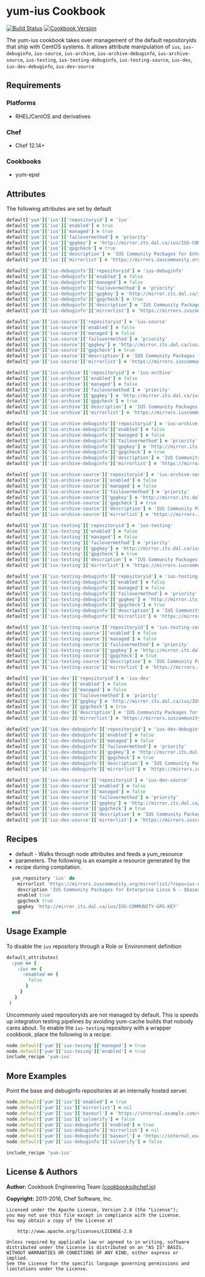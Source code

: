 # yum-ius Cookbook

[![Build Status](https://travis-ci.org/chef-cookbooks/yum-ius.svg?branch=master)](http://travis-ci.org/chef-cookbooks/yum-ius) [![Cookbook Version](https://img.shields.io/cookbook/v/yum-ius.svg)](https://supermarket.chef.io/cookbooks/yum-ius)

The yum-ius cookbook takes over management of the default repositoryids that ship with CentOS systems. It allows attribute manipulation of `ius`, `ius-debuginfo`, `ius-source`, `ius-archive`, `ius-archive-debuginfo`, `ius-archive-source`, `ius-testing`, `ius-testing-debuginfo`, `ius-testing-source`, `ius-dev`, `ius-dev-debuginfo`, `ius-dev-source`

## Requirements

### Platforms

- RHEL/CentOS and derivatives

### Chef

- Chef 12.14+

### Cookbooks

- yum-epel

## Attributes

The following attributes are set by default

```ruby
default['yum']['ius']['repositoryid'] = 'ius'
default['yum']['ius']['enabled'] = true
default['yum']['ius']['managed'] = true
default['yum']['ius']['failovermethod'] = 'priority'
default['yum']['ius']['gpgkey'] = 'http://mirror.its.dal.ca/ius/IUS-COMMUNITY-GPG-KEY'
default['yum']['ius']['gpgcheck'] = true
default['yum']['ius']['description'] = 'IUS Community Packages for Enterprise Linux 6 - $basearch'
default['yum']['ius']['mirrorlist'] = 'https://mirrors.iuscommunity.org/mirrorlist/?repo=ius-el6&arch=$basearch&protocol=http'
```

```ruby
default['yum']['ius-debuginfo']['repositoryid'] = 'ius-debuginfo'
default['yum']['ius-debuginfo']['enabled'] = false
default['yum']['ius-debuginfo']['managed'] = false
default['yum']['ius-debuginfo']['failovermethod'] = 'priority'
default['yum']['ius-debuginfo']['gpgkey'] = 'http://mirror.its.dal.ca/ius/IUS-COMMUNITY-GPG-KEY'
default['yum']['ius-debuginfo']['gpgcheck'] = true
default['yum']['ius-debuginfo']['description'] = 'IUS Community Packages for Enterprise Linux 6 - $basearch Debug'
default['yum']['ius-debuginfo']['mirrorlist'] = 'https://mirrors.iuscommunity.org/mirrorlist/?repo=ius-el6-debuginfo&arch=$basearch&protocol=http'
```

```ruby
default['yum']['ius-source']['repositoryid'] = 'ius-source'
default['yum']['ius-source']['enabled'] = false
default['yum']['ius-source']['managed'] = false
default['yum']['ius-source']['failovermethod'] = 'priority'
default['yum']['ius-source']['gpgkey'] = 'http://mirror.its.dal.ca/ius/IUS-COMMUNITY-GPG-KEY'
default['yum']['ius-source']['gpgcheck'] = true
default['yum']['ius-source']['description'] = 'IUS Community Packages for Enterprise Linux 6 - $basearch Source'
default['yum']['ius-source']['mirrorlist'] = 'https://mirrors.iuscommunity.org/mirrorlist/?repo=ius-el6-source&arch=$basearch&protocol=http'
```

```ruby
default['yum']['ius-archive']['repositoryid'] = 'ius-archive'
default['yum']['ius-archive']['enabled'] = false
default['yum']['ius-archive']['managed'] = false
default['yum']['ius-archive']['failovermethod'] = 'priority'
default['yum']['ius-archive']['gpgkey'] = 'http://mirror.its.dal.ca/ius/IUS-COMMUNITY-GPG-KEY'
default['yum']['ius-archive']['gpgcheck'] = true
default['yum']['ius-archive']['description'] = 'IUS Community Packages for Enterprise Linux 6 - $basearch Archive'
default['yum']['ius-archive']['mirrorlist'] = 'https://mirrors.iuscommunity.org/mirrorlist/?repo=ius-el6-archive&arch=$basearch&protocol=http'
```

```ruby
default['yum']['ius-archive-debuginfo']['repositoryid'] = 'ius-archive-debuginfo'
default['yum']['ius-archive-debuginfo']['enabled'] = false
default['yum']['ius-archive-debuginfo']['managed'] = false
default['yum']['ius-archive-debuginfo']['failovermethod'] = 'priority'
default['yum']['ius-archive-debuginfo']['gpgkey'] = 'http://mirror.its.dal.ca/ius/IUS-COMMUNITY-GPG-KEY'
default['yum']['ius-archive-debuginfo']['gpgcheck'] = true
default['yum']['ius-archive-debuginfo']['description'] = 'IUS Community Packages for Enterprise Linux 6 - $basearch Archive Debug'
default['yum']['ius-archive-debuginfo']['mirrorlist'] = 'https://mirrors.iuscommunity.org/mirrorlist/?repo=ius-el6-archive-debuginfo&arch=$basearch&protocol=http'
```

```ruby
default['yum']['ius-archive-source']['repositoryid'] = 'ius-archive-source'
default['yum']['ius-archive-source']['enabled'] = false
default['yum']['ius-archive-source']['managed'] = false
default['yum']['ius-archive-source']['failovermethod'] = 'priority'
default['yum']['ius-archive-source']['gpgkey'] = 'http://mirror.its.dal.ca/ius/IUS-COMMUNITY-GPG-KEY'
default['yum']['ius-archive-source']['gpgcheck'] = true
default['yum']['ius-archive-source']['description'] = 'IUS Community Packages for Enterprise Linux 6 - $basearch Archive Source'
default['yum']['ius-archive-source']['mirrorlist'] = 'https://mirrors.iuscommunity.org/mirrorlist/?repo=ius-el6-archive-source&arch=$basearch&protocol=http'
```

```ruby
default['yum']['ius-testing']['repositoryid'] = 'ius-testing'
default['yum']['ius-testing']['enabled'] = false
default['yum']['ius-testing']['managed'] = false
default['yum']['ius-testing']['failovermethod'] = 'priority'
default['yum']['ius-testing']['gpgkey'] = 'http://mirror.its.dal.ca/ius/IUS-COMMUNITY-GPG-KEY'
default['yum']['ius-testing']['gpgcheck'] = true
default['yum']['ius-testing']['description'] = 'IUS Community Packages for Enterprise Linux 6 - $basearch Testing'
default['yum']['ius-testing']['mirrorlist'] = 'https://mirrors.iuscommunity.org/mirrorlist/?repo=ius-el6-testing&arch=$basearch&protocol=http'
```

```ruby
default['yum']['ius-testing-debuginfo']['repositoryid'] = 'ius-testing-debuginfo'
default['yum']['ius-testing-debuginfo']['enabled'] = false
default['yum']['ius-testing-debuginfo']['managed'] = false
default['yum']['ius-testing-debuginfo']['failovermethod'] = 'priority'
default['yum']['ius-testing-debuginfo']['gpgkey'] = 'http://mirror.its.dal.ca/ius/IUS-COMMUNITY-GPG-KEY'
default['yum']['ius-testing-debuginfo']['gpgcheck'] = true
default['yum']['ius-testing-debuginfo']['description'] = 'IUS Community Packages for Enterprise Linux 6 - $basearch Testing Debug'
default['yum']['ius-testing-debuginfo']['mirrorlist'] = 'https://mirrors.iuscommunity.org/mirrorlist/?repo=ius-el6-testing-debuginfo&arch=$basearch&protocol=http'
```

```ruby
default['yum']['ius-testing-source']['repositoryid'] = 'ius-testing-source'
default['yum']['ius-testing-source']['enabled'] = false
default['yum']['ius-testing-source']['managed'] = false
default['yum']['ius-testing-source']['failovermethod'] = 'priority'
default['yum']['ius-testing-source']['gpgkey'] = 'http://mirror.its.dal.ca/ius/IUS-COMMUNITY-GPG-KEY'
default['yum']['ius-testing-source']['gpgcheck'] = true
default['yum']['ius-testing-source']['description'] = 'IUS Community Packages for Enterprise Linux 6 - $basearch Testing Source'
default['yum']['ius-testing-source']['mirrorlist'] = 'https://mirrors.iuscommunity.org/mirrorlist/?repo=ius-el6-testing-source&arch=$basearch&protocol=http'
```

```ruby
default['yum']['ius-dev']['repositoryid'] = 'ius-dev'
default['yum']['ius-dev']['enabled'] = false
default['yum']['ius-dev']['managed'] = false
default['yum']['ius-dev']['failovermethod'] = 'priority'
default['yum']['ius-dev']['gpgkey'] = 'http://mirror.its.dal.ca/ius/IUS-COMMUNITY-GPG-KEY'
default['yum']['ius-dev']['gpgcheck'] = true
default['yum']['ius-dev']['description'] = 'IUS Community Packages for Enterprise Linux 6 - $basearch Dev'
default['yum']['ius-dev']['mirrorlist'] = 'https://mirrors.iuscommunity.org/mirrorlist/?repo=ius-el6-dev&arch=$basearch&protocol=http'
```

```ruby
default['yum']['ius-dev-debuginfo']['repositoryid'] = 'ius-dev-debuginfo'
default['yum']['ius-dev-debuginfo']['enabled'] = false
default['yum']['ius-dev-debuginfo']['managed'] = false
default['yum']['ius-dev-debuginfo']['failovermethod'] = 'priority'
default['yum']['ius-dev-debuginfo']['gpgkey'] = 'http://mirror.its.dal.ca/ius/IUS-COMMUNITY-GPG-KEY'
default['yum']['ius-dev-debuginfo']['gpgcheck'] = true
default['yum']['ius-dev-debuginfo']['description'] = 'IUS Community Packages for Enterprise Linux 6 - $basearch Dev Debug Info'
default['yum']['ius-dev-debuginfo']['mirrorlist'] = 'https://mirrors.iuscommunity.org/mirrorlist/?repo=ius-el6-dev-debuginfo&arch=$basearch&protocol=http'
```

```ruby
default['yum']['ius-dev-source']['repositoryid'] = 'ius-dev-source'
default['yum']['ius-dev-source']['enabled'] = false
default['yum']['ius-dev-source']['managed'] = false
default['yum']['ius-dev-source']['failovermethod'] = 'priority'
default['yum']['ius-dev-source']['gpgkey'] = 'http://mirror.its.dal.ca/ius/IUS-COMMUNITY-GPG-KEY'
default['yum']['ius-dev-source']['gpgcheck'] = true
default['yum']['ius-dev-source']['description'] = 'IUS Community Packages for Enterprise Linux 6 - $basearch Dev Source'
default['yum']['ius-dev-source']['mirrorlist'] = 'https://mirrors.iuscommunity.org/mirrorlist/?repo=ius-el6-dev-source&arch=$basearch&protocol=http'
```

## Recipes

- default - Walks through node attributes and feeds a yum_resource
- parameters. The following is an example a resource generated by the
- recipe during compilation.

```ruby
  yum_repository 'ius' do
    mirrorlist 'https://mirrors.iuscommunity.org/mirrorlist/?repo=ius-el6&arch=$basearch&protocol=http'
    description 'IUS Community Packages for Enterprise Linux 6 - $basearch'
    enabled true
    gpgcheck true
    gpgkey 'http://mirror.its.dal.ca/ius/IUS-COMMUNITY-GPG-KEY'
  end
```

## Usage Example

To disable the `ius` repository through a Role or Environment definition

```ruby
default_attributes(
  :yum => {
    :ius => {
      :enabled => {
        false
       }
     }
   }
 )
```

Uncommonly used repositoryids are not managed by default. This is speeds up integration testing pipelines by avoiding yum-cache builds that nobody cares about. To enable the `ius-testing` repository with a wrapper cookbook, place the following in a recipe:

```ruby
node.default['yum']['ius-tesing']['managed'] = true
node.default['yum']['ius-tesing']['enabled'] = true
include_recipe 'yum-ius'
```

## More Examples

Point the base and debuginfo repositories at an internally hosted server.

```ruby
node.default['yum']['ius']['enabled'] = true
node.default['yum']['ius']['mirrorlist'] = nil
node.default['yum']['ius']['baseurl'] = 'https://internal.example.com/centos/6/os/x86_64'
node.default['yum']['ius']['sslverify'] = false
node.default['yum']['ius-debuginfo']['enabled'] = true
node.default['yum']['ius-debuginfo']['mirrorlist'] = nil
node.default['yum']['ius-debuginfo']['baseurl'] = 'https://internal.example.com/centos/6/updates/x86_64'
node.default['yum']['ius-debuginfo']['sslverify'] = false

include_recipe 'yum-ius'
```

## License & Authors

**Author:** Cookbook Engineering Team ([cookbooks@chef.io](mailto:cookbooks@chef.io))

**Copyright:** 2011-2016, Chef Software, Inc.

```
Licensed under the Apache License, Version 2.0 (the "License");
you may not use this file except in compliance with the License.
You may obtain a copy of the License at

    http://www.apache.org/licenses/LICENSE-2.0

Unless required by applicable law or agreed to in writing, software
distributed under the License is distributed on an "AS IS" BASIS,
WITHOUT WARRANTIES OR CONDITIONS OF ANY KIND, either express or implied.
See the License for the specific language governing permissions and
limitations under the License.
```
